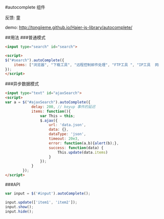 #autocomplete 组件

反馈: 童

demo: http://tongjieme.github.io/Haier-js-library/autocomplete/


##用法
###普通模式
```html
<input type="search" id="search">

<script>
$("#search").autoComplete({
	items: ["浏览器", "下载工具", "远程控制邮件处理", "FTP工具 ", "IP工具  网络推广", "网页制作", "网络辅助"]
});
</script>
```

###异步数据模式
```html
<input type="text" id="ajaxSearch">
<script>
var a = $("#ajaxSearch").autoComplete({
			delay: 200, // keyup 事件的延迟
			items: function(){
				var This = this;
				$.ajax({
					url: 'data.json',
					data: {},
					dataType: 'json',
					timeout: 20e3,
			        error: function(a,b){alert(b);},
					success: function(data) {
						This.update(data.items)
					}
				});
			}
		});
</script>
```

###API
```javascript
var input = $('#input').autoComplete();

input.update(['item1', 'item2']);
input.show();
input.hide();
```